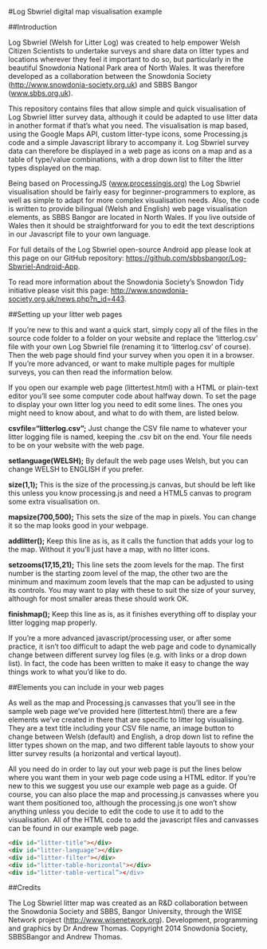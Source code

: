 #Log Sbwriel digital map visualisation example

##Introduction

Log Sbwriel (Welsh for Litter Log) was created to help empower Welsh Citizen Scientists to undertake surveys and share data on litter types and locations wherever they feel it important to do so, but particularly in the beautiful Snowdonia National Park area of North Wales. It was therefore developed as a collaboration between the Snowdonia Society (http://www.snowdonia-society.org.uk) and SBBS Bangor (www.sbbs.org.uk).

This repository contains files that allow simple and quick visualisation of Log Sbwriel litter survey data, although it could be adapted to use litter data in another format if that’s what you need. The visualisation is map based, using the Google Maps API, custom litter-type icons, some Processing.js code and a simple Javascript library to accompany it. Log Sbwriel survey data can therefore be displayed in a web page as icons on a map and as a table of type/value combinations, with a drop down list to filter the litter types displayed on the map.

Being based on ProcessingJS (www.processingjs.org) the Log Sbwriel visualisation should be fairly easy for beginner-programmers to explore, as well as simple to adapt for more complex visualisation needs. Also, the code is written to provide bilingual (Welsh and English) web page visualisation elements, as SBBS Bangor are located in North Wales. If you live outside of Wales then it should be straightforward for you to edit the text descriptions in our Javascript file to your own language.

For full details of the Log Sbwriel open-source Android app please look at this page on our GitHub repository: https://github.com/sbbsbangor/Log-Sbwriel-Android-App.

To read more information about the Snowdonia Society’s Snowdon Tidy initiative please visit this page: http://www.snowdonia-society.org.uk/news.php?n_id=443.

##Setting up your litter web pages

If you’re new to this and want a quick start, simply copy all of the files in the source code folder to a folder on your website and replace the ‘litterlog.csv’ file with your own Log Sbwriel file (renaming it to ‘litterlog.csv’ of course). Then the web page should find your survey when you open it in a browser. If you’re more advanced, or want to make multiple pages for multiple surveys, you can then read the information below.

If you open our example web page (littertest.html) with a HTML or plain-text editor you’ll see some computer code about halfway down. To set the page to display your own litter log you need to edit some lines. The ones you might need to know about, and what to do with them, are listed below.

**csvfile=“litterlog.csv”;** Just change the CSV file name to whatever your litter logging file is named, keeping the .csv bit on the end. Your file needs to be on your website with the web page.

**setlanguage(WELSH);** By default the web page uses Welsh, but you can change WELSH to ENGLISH if you prefer.

**size(1,1);** This is the size of the processing.js canvas, but should be left like this unless you know processing.js and need a HTML5 canvas to program some extra visualisation on.

**mapsize(700,500);** This sets the size of the map in pixels. You can change it so the map looks good in your webpage.

**addlitter();** Keep this line as is, as it calls the function that adds your log to the map. Without it you’ll just have a map, with no litter icons.

**setzooms(17,15,21);** This line sets the zoom levels for the map. The first number is the starting zoom level of the map, the other two are the minimum and maximum zoom levels that the map can be adjusted to using its controls. You may want to play with these to suit the size of your survey, although for most smaller areas these should work OK.

**finishmap();** Keep this line as is, as it finishes everything off to display your litter logging map properly.

If you’re a more advanced javascript/processing user, or after some practice, it isn’t too difficult to adapt the web page and code to dynamically change between different survey log files (e.g. with links or a drop down list). In fact, the code has been written to make it easy to change the way things work to what you’d like to do.

##Elements you can include in your web pages

As well as the map and Processing.js canvasses that you’ll see in the sample web page we’ve provided here (littertest.html) there are a few elements we’ve created in there that are specific to litter log visualising. They are a text title including your CSV file name, an image button to change between Welsh (default) and English, a drop down list to refine the litter types shown on the map, and two different table layouts to show your litter survey results (a horizontal and vertical layout).

All you need do in order to lay out your web page is put the lines below where you want them in your web page code using a HTML editor. If you’re new to this we suggest you use our example web page as a guide. Of course, you can also place the map and processing.js canvasses where you want them positioned too, although the processing.js one won’t show anything unless you decide to edit the code to use it to add to the visualisation. All of the HTML code to add the javascript files and canvasses can be found in our example web page.

```html
<div id="litter-title"></div>
<div id="litter-language"></div>
<div id="litter-filter"></div>
<div id="litter-table-horizontal"></div>
<div id="litter-table-vertical”></div>
```

##Credits

The Log Sbwriel litter map was created as an R&D collaboration between the Snowdonia Society and SBBS, Bangor University, through the WISE Network project (http://www.wisenetwork.org). Development, programming and graphics by Dr Andrew Thomas. Copyright 2014 Snowdonia Society, SBBSBangor and Andrew Thomas.


